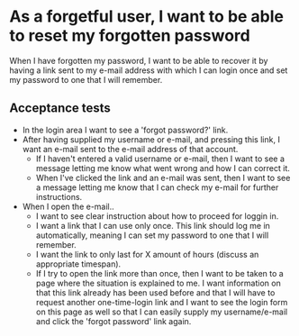# As a forgetful user, I want to be able to reset my forgotten password

When I have forgotten my password, I want to be able to recover it by having a link sent to my e-mail address with which I can login once and set my password to one that I will remember.

## Acceptance tests

- In the login area I want to see a 'forgot password?' link.
- After having supplied my username or e-mail, and pressing this link, I want an e-mail sent to the e-mail address of that account.
  - If I haven't entered a valid username or e-mail, then I want to see a message letting me know what went wrong and how I can correct it.
  - When I've clicked the link and an e-mail was sent, then I want to see a message letting me know that I can check my e-mail for further instructions.
- When I open the e-mail..
  - I want to see clear instruction about how to proceed for loggin in.
  - I want a link that I can use only once. This link should log me in automatically, meaning I can set my password to one that I will remember.
  - I want the link to only last for X amount of hours (discuss an appropriate timespan).
  - If I try to open the link more than once, then I want to be taken to a page where the situation is explained to me. I want information on that this link already has been used before and that I will have to request another one-time-login link and I want to see the login form on this page as well so that I can easily supply my username/e-mail and click the 'forgot password' link again.
